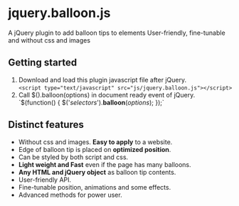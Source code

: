 jquery.balloon.js
=================
A jQuery plugin to add balloon tips to elements User-friendly, fine-tunable and without css and images

Getting started
------------------------
1. Download and load this plugin javascript file after jQuery.  
	`<script type="text/javascript" src="js/jquery.balloon.js"></script>`
2. Call $().balloon(options) in document ready event of jQuery.  
	`$(function() {
	  $('_selectors_').**balloon**(_options_);
	});`

Distinct features
------------------------
+ Without css and images. <strong>Easy to apply</strong> to a website.
+ Edge of balloon tip is placed on <strong>optimized position</strong>.
+ Can be styled by both script and css.
+ <strong>Light weight and Fast</strong> even if the page has many balloons.
+ <strong>Any HTML and jQuery object</strong> as balloon tip contents.
+ User-friendly API.
+ Fine-tunable position, animations and some effects.
+ Advanced methods for power user.

